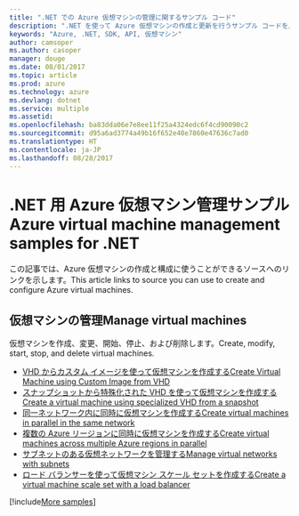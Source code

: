 ```yaml
---
title: ".NET での Azure 仮想マシンの管理に関するサンプル コード"
description: ".NET を使って Azure 仮想マシンの作成と更新を行うサンプル コードを入手しましょう"
keywords: "Azure, .NET, SDK, API, 仮想マシン"
author: camsoper
ms.author: casoper
manager: douge
ms.date: 08/01/2017
ms.topic: article
ms.prod: azure
ms.technology: azure
ms.devlang: dotnet
ms.service: multiple
ms.assetid: 
ms.openlocfilehash: ba83dda06e7e8ee11f25a4324edc6f4cd90090c2
ms.sourcegitcommit: d95a6ad3774a49b16f652e40e7860e47636c7ad0
ms.translationtype: HT
ms.contentlocale: ja-JP
ms.lasthandoff: 08/28/2017
---
```

# <a name="azure-virtual-machine-management-samples-for-net"></a><span data-ttu-id="89dff-104">.NET 用 Azure 仮想マシン管理サンプル</span><span class="sxs-lookup"><span data-stu-id="89dff-104">Azure virtual machine management samples for .NET</span></span>

<span data-ttu-id="89dff-105">この記事では、Azure 仮想マシンの作成と構成に使うことができるソースへのリンクを示します。</span><span class="sxs-lookup"><span data-stu-id="89dff-105">This article links to source you can use to create and configure Azure virtual machines.</span></span>

## <a name="manage-virtual-machines"></a><span data-ttu-id="89dff-106">仮想マシンの管理</span><span class="sxs-lookup"><span data-stu-id="89dff-106">Manage virtual machines</span></span>

<span data-ttu-id="89dff-107">仮想マシンを作成、変更、開始、停止、および削除します。</span><span class="sxs-lookup"><span data-stu-id="89dff-107">Create, modify, start, stop, and delete virtual machines.</span></span>

* [<span data-ttu-id="89dff-108">VHD からカスタム イメージを使って仮想マシンを作成する</span><span class="sxs-lookup"><span data-stu-id="89dff-108">Create Virtual Machine using Custom Image from VHD</span></span>](https://github.com/Azure-Samples/managed-disk-dotnet-create-virtual-machine-using-custom-image-from-VHD)
* [<span data-ttu-id="89dff-109">スナップショットから特殊化された VHD を使って仮想マシンを作成する</span><span class="sxs-lookup"><span data-stu-id="89dff-109">Create a virtual machine using specialized VHD from a snapshot</span></span>](https://github.com/Azure-Samples/managed-disk-dotnet-create-virtual-machine-using-specialized-disk-from-snapshot)
* [<span data-ttu-id="89dff-110">同一ネットワーク内に同時に仮想マシンを作成する</span><span class="sxs-lookup"><span data-stu-id="89dff-110">Create virtual machines in parallel in the same network</span></span>](https://github.com/Azure-Samples/compute-dotnet-manage-virtual-machines-with-network-in-parallel)
* [<span data-ttu-id="89dff-111">複数の Azure リージョンに同時に仮想マシンを作成する</span><span class="sxs-lookup"><span data-stu-id="89dff-111">Create virtual machines across multiple Azure regions in parallel</span></span>](https://github.com/Azure-Samples/compute-dotnet-create-virtual-machines-across-regions-in-parallel)
* [<span data-ttu-id="89dff-112">サブネットのある仮想ネットワークを管理する</span><span class="sxs-lookup"><span data-stu-id="89dff-112">Manage virtual networks with subnets</span></span>](https://github.com/Azure-Samples/network-dotnet-manage-virtual-network)
* [<span data-ttu-id="89dff-113">ロード バランサーを使って仮想マシン スケール セットを作成する</span><span class="sxs-lookup"><span data-stu-id="89dff-113">Create a virtual machine scale set with a load balancer</span></span>](https://github.com/Azure-Samples/compute-dotnet-manage-virtual-machine-scale-sets)

[!include[More samples](includes/more-samples.md)]
